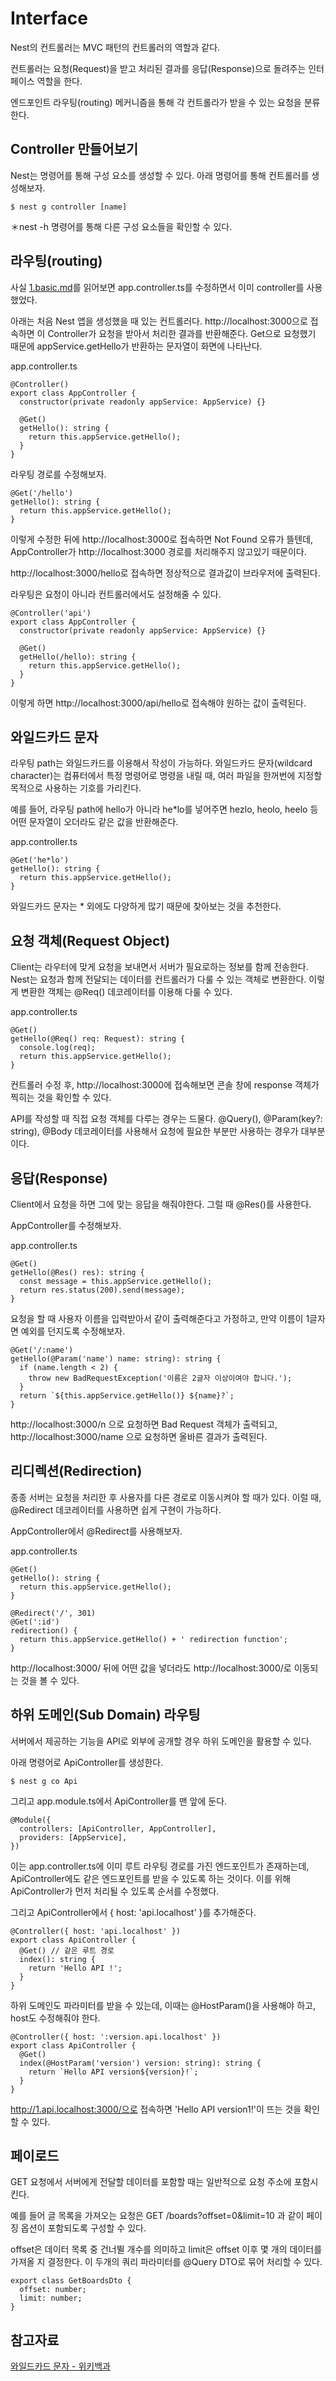 # Interface

Nest의 컨트롤러는 MVC 패턴의 컨트롤러의 역할과 같다. 

컨트롤러는 요청(Request)을 받고 처리된 결과를 응답(Response)으로 돌려주는 인터페이스 역할을 한다.

엔드포인트 라우팅(routing) 메커니즘을 통해 각 컨트롤라가 받을 수 있는 요청을 분류한다.

## Controller 만들어보기

Nest는 명령어를 통해 구성 요소를 생성할 수 있다. 아래 명령어를 통해 컨트롤러를 생성해보자.

```
$ nest g controller [name]
```

＊nest -h 명령어를 통해 다른 구성 요소들을 확인할 수 있다.

## 라우팅(routing)

사실 [1.basic.md](https://github.com/ixio0330/TIL/blob/main/Nest.js/1.basic.md)를 읽어보면 app.controller.ts를 수정하면서 이미 controller를 사용했었다.

아래는 처음 Nest 앱을 생성했을 때 있는 컨트롤러다. http://localhost:3000으로 접속하면 이 Controller가 요청을 받아서 처리한 결과를 반환해준다. Get으로 요청했기 때문에 appService.getHello가 반환하는 문자열이 화면에 나타난다.

app.controller.ts
```
@Controller()
export class AppController {
  constructor(private readonly appService: AppService) {}

  @Get()
  getHello(): string {
    return this.appService.getHello();
  }
}
```

라우팅 경로를 수정해보자.

```
@Get('/hello')
getHello(): string {
  return this.appService.getHello();
}
```

이렇게 수정한 뒤에 http://localhost:3000로 접속하면 Not Found 오류가 뜰텐데, AppController가 http://localhost:3000 경로를 처리해주지 않고있기 때문이다.

http://localhost:3000/hello로 접속하면 정상적으로 결과값이 브라우저에 출력된다.

라우팅은 요청이 아니라 컨트롤러에서도 설정해줄 수 있다.

```
@Controller('api')
export class AppController {
  constructor(private readonly appService: AppService) {}

  @Get()
  getHello(/hello): string {
    return this.appService.getHello();
  }
}
```

이렇게 하면 http://localhost:3000/api/hello로 접속해야 원하는 값이 출력된다.

## 와일드카드 문자

라우팅 path는 와일드카드를 이용해서 작성이 가능하다. 와일드카드 문자(wildcard character)는 컴퓨터에서 특정 명령어로 명령을 내릴 때, 여러 파일을 한꺼번에 지정할 목적으로 사용하는 기호를 가리킨다.

예를 들어, 라우팅 path에 hello가 아니라 he*lo를 넣어주면 hezlo, heolo, heelo 등 어떤 문자열이 오더라도 같은 값을 반환해준다.

app.controller.ts
```
@Get('he*lo')
getHello(): string {
  return this.appService.getHello();
}
```

와일드카드 문자는 * 외에도 다양하게 많기 때문에 찾아보는 것을 추천한다.

## 요청 객체(Request Object)

Client는 라우터에 맞게 요청을 보내면서 서버가 필요로하는 정보를 함께 전송한다. Nest는 요청과 함께 전달되는 데이터를 컨트롤러가 다룰 수 있는 객체로 변환한다. 이렇게 변환한 객체는 @Req() 데코레이터를 이용해 다룰 수 있다.

app.controller.ts
```
@Get()
getHello(@Req() req: Request): string {
  console.log(req);
  return this.appService.getHello();
}
```

컨트롤러 수정 후, http://localhost:3000에 접속해보면 콘솔 창에 response 객체가 찍히는 것을 확인할 수 있다.

API를 작성할 때 직접 요청 객체를 다루는 경우는 드물다. @Query(), @Param(key?: string), @Body 데코레이터를 사용해서 요청에 필요한 부분만 사용하는 경우가 대부분이다.

## 응답(Response)

Client에서 요청을 하면 그에 맞는 응답을 해줘야한다. 그럴 때 @Res()를 사용한다.

AppController를 수정해보자.

app.controller.ts
```
@Get()
getHello(@Res() res): string {
  const message = this.appService.getHello();
  return res.status(200).send(message);
}
```

요청을 할 때 사용자 이름을 입력받아서 같이 출력해준다고 가정하고, 만약 이름이 1글자면 예외를 던지도록 수정해보자.

```
@Get('/:name')
getHello(@Param('name') name: string): string {
  if (name.length < 2) {
    throw new BadRequestException('이름은 2글자 이상이여야 합니다.');
  }
  return `${this.appService.getHello()} ${name}?`;
}
```

http://localhost:3000/n 으로 요청하면 Bad Request 객체가 출력되고, http://localhost:3000/name 으로 요청하면 올바른 결과가 출력된다.

## 리디렉션(Redirection)

종종 서버는 요청을 처리한 후 사용자를 다른 경로로 이동시켜야 할 때가 있다. 이럴 때, @Redirect 데코레이터를 사용하면 쉽게 구현이 가능하다.

AppController에서 @Redirect를 사용해보자.

app.controller.ts
```
@Get()
getHello(): string {
  return this.appService.getHello();
}

@Redirect('/', 301)
@Get(':id')
redirection() {
  return this.appService.getHello() + ' redirection function';
}
```

http://localhost:3000/ 뒤에 어떤 값을 넣더라도 http://localhost:3000/로 이동되는 것을 볼 수 있다.

## 하위 도메인(Sub Domain) 라우팅

서버에서 제공하는 기능을 API로 외부에 공개할 경우 하위 도메인을 활용할 수 있다.

아래 명령어로 ApiController를 생성한다.

```
$ nest g co Api
```

그리고 app.module.ts에서 ApiController를 맨 앞에 둔다.

```
@Module({
  controllers: [ApiController, AppController],
  providers: [AppService],
})
```

이는 app.controller.ts에 이미 루트 라우팅 경로를 가진 엔드포인트가 존재하는데, ApiController에도 같은 엔드포인트를 받을 수 있도록 하는 것이다. 이를 위해 ApiController가 먼저 처리될 수 있도록 순서를 수정했다.

그리고 ApiController에서 { host: 'api.localhost' }를 추가해준다.

```
@Controller({ host: 'api.localhost' })
export class ApiController {
  @Get() // 같은 루트 경로
  index(): string {
    return 'Hello API !';
  }
}
```

하위 도메인도 파라미터를 받을 수 있는데, 이때는 @HostParam()을 사용해야 하고, host도 수정해줘야 한다.

```
@Controller({ host: ':version.api.localhost' })
export class ApiController {
  @Get() 
  index(@HostParam('version') version: string): string {
    return `Hello API version${version}!`;
  }
}
```

http://1.api.localhost:3000/으로 접속하면 'Hello API version1!'이 뜨는 것을 확인할 수 있다.

## 페이로드

GET 요청에서 서버에게 전달할 데이터를 포함할 때는 일반적으로 요청 주소에 포함시킨다. 

예를 들어 글 목록을 가져오는 요청은 GET /boards?offset=0&limit=10 과 같이 페이징 옵션이 포함되도록 구성할 수 있다. 

offset은 데이터 목록 중 건너뛸 개수를 의미하고 limit은 offset 이후 몇 개의 데이터를 가져올 지 결정한다. 이 두개의 쿼리 파라미터를 @Query DTO로 묶어 처리할 수 있다.

```
export class GetBoardsDto {
  offset: number;
  limit: number;
}
```

## 참고자료

[와일드카드 문자 - 위키백과](https://ko.wikipedia.org/wiki/%EC%99%80%EC%9D%BC%EB%93%9C%EC%B9%B4%EB%93%9C_%EB%AC%B8%EC%9E%90)
